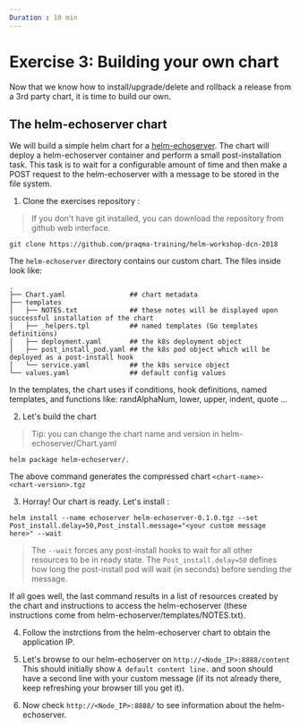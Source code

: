 ```yaml
---
Duration : 10 min
---
```


# Exercise 3: Building your own chart

Now that we know how to install/upgrade/delete and rollback a release from a 3rd party chart, it is time to build our own.

## The helm-echoserver chart

We will build a simple helm chart for a [helm-echoserver](https://github.com/Praqma/helm-echoserver). The chart will deploy a helm-echoserver container and perform a small post-installation task. This task is to wait for a configurable amount of time and then make a POST request to the helm-echoserver with a message to be stored in the file system.

1. Clone the exercises repository :
> If you don't have git installed, you can download the repository from github web interface.
```
git clone https://github.com/praqma-training/helm-workshop-dcn-2018
```
The `helm-echoserver` directory contains our custom chart. The files inside look like:

```
.
├── Chart.yaml                ## chart metadata
├── templates
│   ├── NOTES.txt             ## these notes will be displayed upon successful installation of the chart
│   ├── _helpers.tpl          ## named templates (Go templates definitions)
│   ├── deployment.yaml       ## the k8s deployment object
│   ├── post_install_pod.yaml ## the k8s pod object which will be deployed as a post-install hook
│   └── service.yaml          ## the k8s service object
└── values.yaml               ## default config values

```
In the templates, the chart uses if conditions, hook definitions, named templates, and functions like: randAlphaNum, lower, upper, indent, quote ...

2. Let's build the chart
> Tip: you can change the chart name and version in helm-echoserver/Chart.yaml

```
helm package helm-echoserver/.
```
The above command generates the compressed chart `<chart-name>-<chart-version>.tgz`

3. Horray! Our chart is ready. Let's install :

```
helm install --name echoserver helm-echoserver-0.1.0.tgz --set Post_install.delay=50,Post_install.message="<your custom message here>" --wait
```

> The `--wait` forces any post-install hooks to wait for all other resources to be in ready state.
> The `Post_install.delay=50` defines how long the post-install pod will wait (in seconds) before sending the message.

If all goes well, the last command results in a list of resources created by the chart and instructions to access the helm-echoserver (these instructions come from helm-echoserver/templates/NOTES.txt).

4. Follow the instrctions from the helm-echoserver chart to obtain the application IP.

5. Let's browse to our helm-echoserver on `http://<Node_IP>:8888/content`
This should initially show `A default content line.` and soon should have a second line with your custom message (if its not already there, keep refreshing your browser till you get it).

6. Now check `http://<Node_IP>:8888/` to see information about the helm-echoserver.
